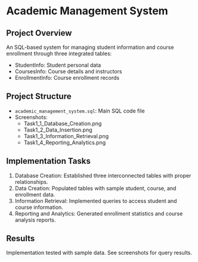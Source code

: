 # Academic Management System

## Project Overview
An SQL-based system for managing student information and course enrollment through three integrated tables:
- StudentInfo: Student personal data
- CoursesInfo: Course details and instructors
- EnrollmentInfo: Course enrollment records

## Project Structure
- `academic_management_system.sql`:  Main SQL code file
- Screenshots:
  - Task1_1_Database_Creation.png
  - Task1_2_Data_Insertion.png
  - Task1_3_Information_Retrieval.png
  - Task1_4_Reporting_Analytics.png

## Implementation Tasks
1. Database Creation: Established three interconnected tables with proper relationships.
2. Data Creation: Populated tables with sample student, course, and enrollment data.
3. Information Retrieval: Implemented queries to access student and course information.
4. Reporting and Analytics: Generated enrollment statistics and course analysis reports.

## Results
Implementation tested with sample data. See screenshots for query results.


